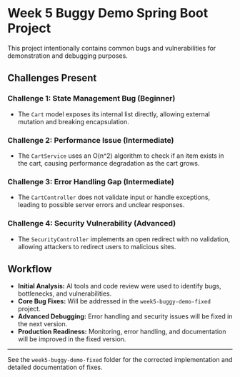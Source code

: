# Week 5 Buggy Demo Spring Boot Project

This project intentionally contains common bugs and vulnerabilities for demonstration and debugging purposes.

## Challenges Present

### Challenge 1: State Management Bug (Beginner)
- The `Cart` model exposes its internal list directly, allowing external mutation and breaking encapsulation.

### Challenge 2: Performance Issue (Intermediate)
- The `CartService` uses an O(n^2) algorithm to check if an item exists in the cart, causing performance degradation as the cart grows.

### Challenge 3: Error Handling Gap (Intermediate)
- The `CartController` does not validate input or handle exceptions, leading to possible server errors and unclear responses.

### Challenge 4: Security Vulnerability (Advanced)
- The `SecurityController` implements an open redirect with no validation, allowing attackers to redirect users to malicious sites.

## Workflow
- **Initial Analysis:** AI tools and code review were used to identify bugs, bottlenecks, and vulnerabilities.
- **Core Bug Fixes:** Will be addressed in the `week5-buggy-demo-fixed` project.
- **Advanced Debugging:** Error handling and security issues will be fixed in the next version.
- **Production Readiness:** Monitoring, error handling, and documentation will be improved in the fixed version.

---

See the `week5-buggy-demo-fixed` folder for the corrected implementation and detailed documentation of fixes. 